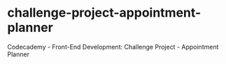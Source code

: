 # challenge-project-appointment-planner
Codecademy - Front-End Development: Challenge Project - Appointment Planner
